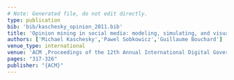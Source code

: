 ```yaml
---
# Note: Generated file, do not edit directly.
type: publication
bib: 'bib/kaschesky_opinion_2011.bib'
title: 'Opinion mining in social media: modeling, simulating, and visualizing political opinion formation in the web'
authors: ['Michael Kaschesky','Pawel Sobkowicz','Guillaume Bouchard']
venue_type: international
venue: 'ACM ,Proceedings of the 12th Annual International Digital Government Research Conference: Digital Government Innovation in Challenging Times ,pp. 317-326'
pages: "317-326"
publisher: "{ACM}"
---
```

